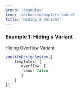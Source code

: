 ```yaml
---
group: 'examples'
icon: 'carbon:incomplete-cancel'
title: 'Hiding A Variant'
---
```


### Example 1: Hiding a Variant

Hiding Overflow Variant

````typescript
vuetifyDesignSystem({
    templates: {
       overflow: {
        show: false
       }
    }
})
````

